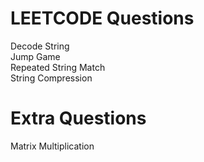 <h1> LEETCODE Questions </h1>
Decode String <br>
Jump Game <br>
Repeated String Match <br>
String Compression <br>

<h1> Extra Questions </h1>
Matrix Multiplication <br>

